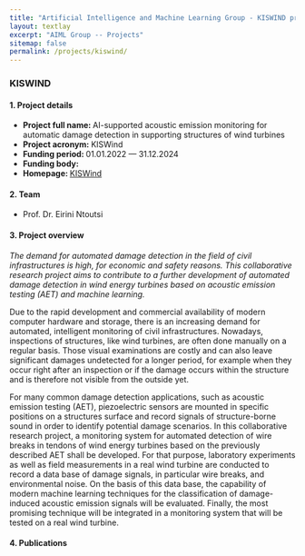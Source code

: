 ```yaml
---
title: "Artificial Intelligence and Machine Learning Group - KISWIND project"
layout: textlay
excerpt: "AIML Group -- Projects"
sitemap: false
permalink: /projects/kiswind/
---
```


### KISWIND
<!--
<div>
<figure class="fourth">
  <img src="{{ site.url }}{{ site.baseurl }}/images/logopic/logo-dfg.jpg" style="width: 250px">  
</figure>
</div>
-->

#### 1. Project details
- <b>Project full name: </b> AI-supported acoustic emission monitoring for automatic damage detection in supporting structures of wind turbines
- <b>Project acronym: </b> KISWind 
- <b>Funding period: </b> 01.01.2022 — 31.12.2024
- <b>Funding body: </b>
- <b>Homepage: </b> <a href="https://www.mi.fu-berlin.de/inf/groups/ag-KIML/Projects/KISWIND/index.html">KISWind </a>

#### 2. Team
- Prof. Dr. Eirini Ntoutsi


#### 3. Project overview
<i>The demand for automated damage detection in the field of civil infrastructures is high, for economic and safety reasons. This collaborative research project aims to contribute to a further development of automated damage detection in wind energy turbines based on acoustic emission testing (AET) and machine learning. </i>

Due to the rapid development and commercial availability of modern computer hardware and storage, there is an increasing demand for automated, intelligent monitoring of civil infrastructures. Nowadays, inspections of structures, like wind turbines, are often done manually on a regular basis. Those visual examinations are costly and can also leave significant damages undetected for a longer period, for example when they occur right after an inspection or if the damage occurs within the structure and is therefore not visible from the outside yet.

For many common damage detection applications, such as acoustic emission testing (AET), piezoelectric sensors are mounted in specific positions on a structures surface and record signals of structure-borne sound in order to identify potential damage scenarios. In this collaborative research project, a monitoring system for automated detection of wire breaks in tendons of wind energy turbines based on the previously described AET shall be developed. For that purpose, laboratory experiments as well as field measurements in a real wind turbine are conducted to record a data base of damage signals, in particular wire breaks, and environmental noise. On the basis of this data base, the capability of modern machine learning techniques for the classification of damage-induced acoustic emission signals will be evaluated. Finally, the most promising technique will be integrated in a monitoring system that will be tested on a real wind turbine.
#### 4. Publications


